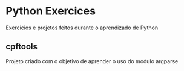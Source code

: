 # Python Exercices
Exercicios e projetos feitos durante o aprendizado de Python
## cpftools
Projeto criado com o objetivo de aprender o uso do modulo argparse
